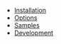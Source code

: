 * [Installation](Installation.md)
* [Options](Options.md)
* [Samples](Samples.md)
* [Development](Development.md)